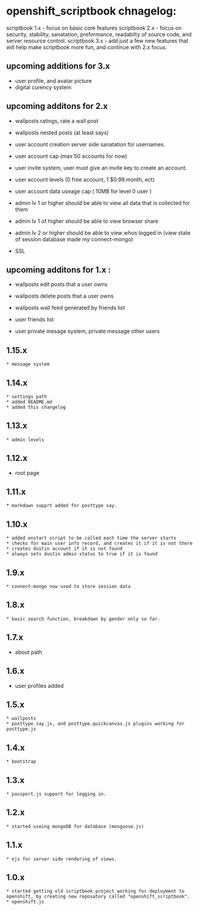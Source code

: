 
# openshift_scriptbook chnagelog:

scriptbook 1.x    -    focus on basic core features
scriptbook 2.x    -    focus on security, stability, sanatation, preformance, readabilty of source code, and server resource control.
scriptbook 3.x    -    add just a few new features that will help make scriptbook more fun, and continue with 2.x focus.

## upcoming additions for 3.x

* user profile, and avatar picture
* digital curency system

## upcoming additons for 2.x

* wallposts ratings, rate a wall post
* wallposts nested posts (at least says)

* user account creation server side sanatation for usernames.
* user account cap (max 50 accounts for now)
* user invite system, user must give an invite key to create an account.
* user account levels (0 free account, 1 $0.99.month, ect)
* user account data useage cap ( 10MB for level 0 user )

* admin lv 1 or higher should be able to view all data that is collected for them
* admin lv 1 of higher should be able to view browser share
* admin lv 2 or higher should be able to view whos logged in (view state of session database made my connect-mongo)


* SSL

## upcoming additons for 1.x :

* wallposts edit posts that a user owns
* wallposts delete posts that a user owns
* wallposts wall feed generated by friends list

* user friends list
* user private mesage system, private message other users

## 1.15.x

    * message system

## 1.14.x

    * settings path
    * added README.md
    * added this changelog

## 1.13.x

    * admin levels

## 1.12.x

   * root page

## 1.11.x

    * markdown supprt added for posttype say.

## 1.10.x

    * added onstart script to be called each time the server starts
    * checks for main user info record, and creates it if it is not there
    * creates dustin account if it is not found
    * always sets dustin admin status to true if it is found

## 1.9.x

    * connect-mongo now used to store session data

## 1.8.x

    * basic search function, breakdown by gender only so far.

## 1.7.x

   * about path

## 1.6.x

   * user profiles added

## 1.5.x

    * wallposts
    * posttype_say.js, and posttype.quickcanvas.js plugins working for posttype.js

## 1.4.x

    * bootstrap

## 1.3.x

    * passport.js support for logging in.

## 1.2.x

    * started useing mongoDB for database (mongoose.js)

## 1.1.x

    * ejs for server side rendering of views.

## 1.0.x

    * started getting old scriptbook project working for deployment to openshift, by creating new reposatory called "openshift_scriptbook".
    * openshift.js